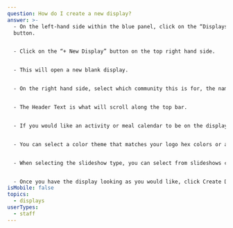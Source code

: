 ```yaml
---
question: How do I create a new display?
answer: >-
  - On the left-hand side within the blue panel, click on the “Displays”
  button. 


  - Click on the “+ New Display” button on the top right hand side.


  - This will open a new blank display.


  - On the right hand side, select which community this is for, the name of the display (Lobby, Gym, Dining Room, etc.).


  - The Header Text is what will scroll along the top bar.  


  - If you would like an activity or meal calendar to be on the display, select which calendar you would like.


  - You can select a color theme that matches your logo hex colors or any other color scheme you would prefer along with the text color. 


  - When selecting the slideshow type, you can select from slideshows created in the LifeLoop Designer or in Google Slides. You can learn how to create this slideshow in Designer by using the video link above. If you would like to use google slides, copy the google slideshow URL and paste into the slideshow bar. 


  - Once you have the display looking as you would like, click Create Display
isMobile: false
topics:
  - displays
userTypes:
  - staff
---
```

